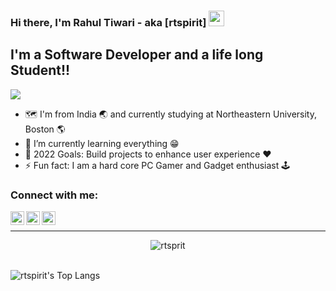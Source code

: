 ### Hi there, I'm Rahul Tiwari - aka [rtspirit] <img src="https://media.giphy.com/media/hvRJCLFzcasrR4ia7z/giphy.gif" width="25px">

## I'm a Software Developer and a life long Student!!

![](https://visitor-badge.glitch.me/badge?page_id=rtspirit.rtspirit)

- :world_map: I'm from India :earth_asia: and currently studying at Northeastern University, Boston :earth_americas:
- 🌱 I’m currently learning everything :grin:
- 🥅 2022 Goals: Build projects to enhance user experience :heart:
- ⚡ Fun fact: I am a hard core PC Gamer and Gadget enthusiast :joystick:

### Connect with me:

[<img align="left" alt="rtspirit | Linkedin" width="22px" src="https://raw.githubusercontent.com/peterthehan/peterthehan/master/assets/linkedin.svg" />][linkedin]
[<img align="left" alt="rtspirit | Instagram" width="22px" src="https://raw.githubusercontent.com/hussainweb/hussainweb/main/icons/instagram.png" />][instagram]
[<img align="left" alt="rtspirit | Instagram" width="22px" src="https://upload.wikimedia.org/wikipedia/commons/7/7e/Gmail_icon_%282020%29.svg" />][email]

<br />

---

<p align="center"> <img src="https://github-readme-stats.vercel.app/api?username=rtspirit&show_icons=true&theme=gruvbox" alt="rtsprit" />
 <br><br>

<img padding="20px" alt="rtspirit's Top Langs" src="https://github-readme-stats.vercel.app/api/top-langs/?username=rtspirit&layout=compact" /><br><br>
</p>

[instagram]: https://instagram.com/rtspirit
[linkedin]: https://www.linkedin.com/in/rtiwari27/
[email]: mailto:rahultiwariofficial2020@gmail.com
